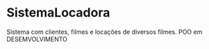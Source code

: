 # SistemaLocadora
 Sistema com clientes, filmes e locações de diversos filmes. POO em DESEMVOLVIMENTO
